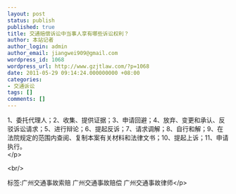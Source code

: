 ```yaml
---
layout: post
status: publish
published: true
title: 交通赔偿诉讼中当事人享有哪些诉讼权利？
author: 本站记者
author_login: admin
author_email: jiangwei909@gmail.com
wordpress_id: 1068
wordpress_url: http://www.gzjtlaw.com/?p=1068
date: 2011-05-29 09:14:24.000000000 +08:00
categories:
- 交通诉讼
tags: []
comments: []
---
```

<p>1、委托代理人；2、收集、提供证据；3、申请回避；4、放弃、变更和承认、反驳诉讼请求；5、进行辩论；6、提起反诉；7、请求调解；8、自行和解；9、在法院规定的范围内查阅、复制本案有关材料和法律文书；10、提起上诉；11、申请执行。 <br><&#47;p><br&#47;><p>标签:广州交通事故索赔 广州交通事故赔偿 广州交通事故律师<&#47;p>
